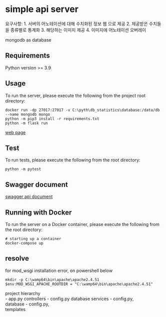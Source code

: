 # simple api server  

요구사항:
    1. 서버의 어노테이션에 대해 수치화된 정보 웹 으로 제공
    2. 제공받은 수치들을 종류별로 통계화
    3. 해당하는 이미지 제공
    4. 이미지에 어노테이션 오버레이

mongodb as database

## Requirements

Python version >= 3.9  

## Usage

To run the server, please execute the following from the project root directory:  

```pwsh
docker run -dp 27017:27017 -v C:\pyth\db_statistics\database:/data/db --name mongodb mongo
python -m pip3 install -r requirements.txt
python -m flask run
```

[web page](http://localhost:5000/index)

## Test

To run tests, please execute the following from the root directory:

```pwsh
python -m pytest
```

## Swagger document

[swagger api document](http://localhost:5000/)  

## Running with Docker

To run the server on a Docker container, please execute the following from the root directory:

```pwsh
# starting up a container
docker-compose up
```


## resolve

for mod_wsgi installation error, on powershell below  

```pwsh
mkdir -p C:\wamp64\bin\apache\apache2.4.51
$env:MOD_WSGI_APACHE_ROOTDIR = "C:\wamp64\bin\apache\apache2.4.51"
```

project hierarchy  
    - app.py
        controllers
            - config.py
            database
            services
                - config.py,  
                database
                    - config.py,  
        templates

